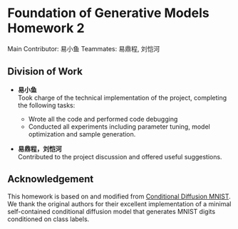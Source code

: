 # Foundation of Generative Models Homework 2

Main Contributor: 易小鱼
Teammates: 易鼎程, 刘恺河


## Division of Work

- **易小鱼**  
  Took charge of the technical implementation of the project, completing the following tasks:  
  - Wrote all the code and performed code debugging
  - Conducted all experiments including parameter tuning, model optimization and sample generation.


- **易鼎程，刘恺河**  
  Contributed to the project discussion and offered useful suggestions.

## Acknowledgement

This homework is based on and modified from [Conditional Diffusion MNIST](https://github.com/TeaPearce/Conditional_Diffusion_MNIST/blob/main/script.py). We thank the original authors for their excellent implementation of a minimal self-contained conditional diffusion model that generates MNIST digits conditioned on class labels.
